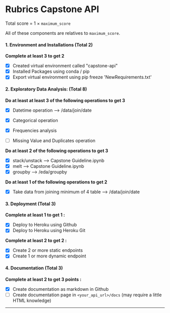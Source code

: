 # Rubrics Capstone API

Total score = 1 $\times$ `maximum_score`

All of these components are relatives to `maximum_score`. 


#### 1. Environment and Installations (Total 2)
**Complete at least 3 to get 2**
- [x] Created virtual environment called "capstone-api"
- [x] Installed Packages using conda / pip
- [x] Export virtual environment using pip freeze 'NewRequirements.txt'

#### 2. Exploratory Data Analysis: (Total 8)

**Do at least at least 3 of the following operations to get 3**
- [x] Datetime operation --> /data/join/date
- [x] Categorical operation 
- [x] Frequencies analysis 
- [ ] Missing Value and Duplicates operation


**Do at least 2 of the following operations to get 3**
- [x] stack/unstack --> Capstone Guideline.ipynb
- [x] melt --> Capstone Guideline.ipynb
- [x] groupby --> /eda/groupby

**Do at least 1 of the following operations to get 2**
- [x] Take data from joining minimum of 4 table --> /data/join/date

#### 3. Deployment (Total 3)

**Complete at least 1 to get 1 :**
- [x] Deploy to Heroku using Github 
- [x] Deploy to Heroku using Heroku Git 

**Complete at least 2 to get 2 :**
- [x] Create 2 or more static endpoints
- [x] Create 1 or more dynamic endpoint

#### 4. Documentation (Total 3)
**Complete at least 2 to get 3 points :**
- [x] Create documentation as markdown in Github 
- [ ] Create documentation page in `<your_api_url>/docs` (may require a little HTML knowledge)
___